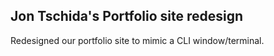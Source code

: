 ## Jon Tschida's Portfolio site redesign

Redesigned our portfolio site to mimic a CLI window/terminal.
